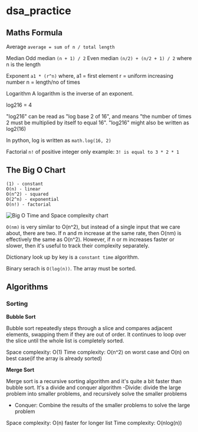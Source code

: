 # dsa_practice

## Maths Formula

Average
`average = sum of n / total length`

Median
Odd median
`(n + 1) / 2`
Even median
`(n/2) + (n/2 + 1) / 2`
where n is the length

Exponent
`a1 * (r^n)`
where,
a1 = first element
r = uniform increasing number
n = length/no of times

Logarithm
A logarithm is the inverse of an exponent.

log216 = 4

"log216" can be read as "log base 2 of 16", and means "the number of times 2 must be multiplied by itself to equal 16".
"log216" might also be written as log2(16)

In python, log is written as ```math.log(16, 2)```

Factorial
`n!` of positive integer only
example: `3! is equal to 3 * 2 * 1` 

## The Big O Chart

```
(1) - constant
O(n) - linear
O(n^2) - squared
O(2^n) - exponential
O(n!) - factorial
```

![Big O Time and Space complexity chart](https://github.com/user-attachments/assets/189a71ef-0d4e-436e-b7dc-4658564150de)

`O(nm)` is very similar to O(n^2), but instead of a single input that we care about, there are two. If n and m increase at the same rate, then O(nm) is effectively the same as O(n^2). However, if n or m increases faster or slower, then it's useful to track their complexity separately.

Dictionary look up by key is a `constant time` algorithm.

Binary serach is `O(log(n))`. The array must be sorted.


## Algorithms

### Sorting

**Bubble Sort**

Bubble sort repeatedly steps through a slice and compares adjacent elements, swapping them if they are out of order. It continues to loop over the slice until the whole list is completely sorted. 

Space complexity: O(1)
Time complexity: O(n^2) on worst case and O(n) on best case(if the array is already sorted)

**Merge Sort**

Merge sort is a recursive sorting algorithm and it's quite a bit faster than bubble sort. It's a divide and conquer algorithm
-Divide: divide the large problem into smaller problems, and recursively solve the smaller problems
- Conquer: Combine the results of the smaller problems to solve the large problem

Space complexity: O(n) faster for longer list
Time complexity: O(nlog(n))

